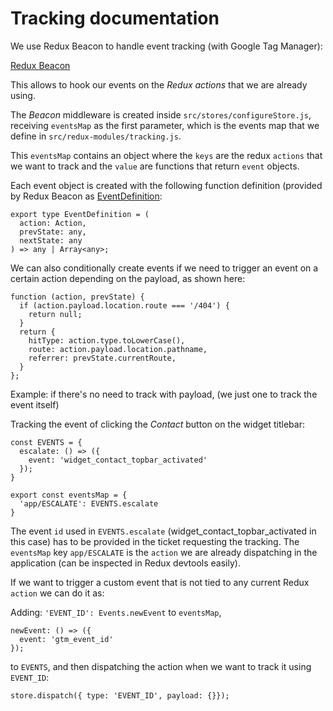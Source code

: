 # Tracking documentation
We use Redux Beacon to handle event tracking (with Google Tag Manager):

[Redux Beacon](https://github.com/rangle/redux-beacon)

This allows to hook our events on the *Redux actions* that we are already using.

The *Beacon* middleware is created inside `src/stores/configureStore.js`, receiving `eventsMap` as the first parameter, which is the events map that we define in `src/redux-modules/tracking.js`.

This `eventsMap` contains an object where the `keys` are the redux `actions` that we want to track and the `value` are functions that return `event` objects.

Each event object is created with the following function definition (provided by Redux Beacon as [EventDefinition](https://rangle.github.io/redux-beacon/docs/api/event-definition.html):
```
export type EventDefinition = (
  action: Action,
  prevState: any,
  nextState: any
) => any | Array<any>;
```

We can also conditionally create events if we need to trigger an event on a certain action depending on the payload, as shown here:
```
function (action, prevState) {
  if (action.payload.location.route === '/404') {
    return null;
  }
  return {
    hitType: action.type.toLowerCase(),
    route: action.payload.location.pathname,
    referrer: prevState.currentRoute,
  }
};
```

Example: if there's no need to track with payload, (we just one to track the event itself)

Tracking the event of clicking the *Contact* button on the widget titlebar:

```
const EVENTS = {
  escalate: () => ({
    event: 'widget_contact_topbar_activated'
  });
}

export const eventsMap = {
  'app/ESCALATE': EVENTS.escalate
}
```
The event `id` used in `EVENTS.escalate` (widget_contact_topbar_activated in this case) has to be provided in the ticket requesting the tracking.
The `eventsMap` key `app/ESCALATE` is the `action` we are already dispatching in the application (can be inspected in Redux devtools easily).

If we want to trigger a custom event that is not tied to any current Redux `action` we can do it as:

Adding: 
`'EVENT_ID': Events.newEvent`
to `eventsMap`,
```
newEvent: () => ({
  event: 'gtm_event_id'
});
```
to `EVENTS`,
and then dispatching the action when we want to track it using `EVENT_ID`:

`store.dispatch({ type: 'EVENT_ID', payload: {}});`

